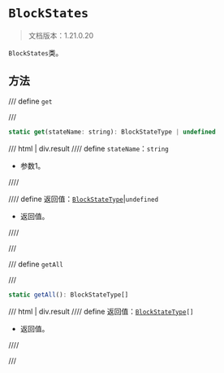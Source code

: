 # `BlockStates`

> 文档版本：1.21.0.20

`BlockStates`类。

## 方法

/// define
`get`


///

```js
static get(stateName: string): BlockStateType | undefined
```

/// html | div.result
//// define
`stateName`：`string`

- 参数1。


////

//// define
返回值：[`BlockStateType`](./blockstatetype.md)|`undefined`

- 返回值。


////

///


/// define
`getAll`


///

```js
static getAll(): BlockStateType[]
```

/// html | div.result
//// define
返回值：<code><a href="../blockstatetype/">BlockStateType</a>[]</code>

- 返回值。


////

///

